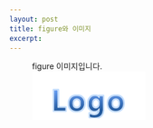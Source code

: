 ```yaml
---
layout: post
title: figure와 이미지
excerpt: 
---
```


<figure>
    <figcaption>figure 이미지입니다.</figcaption>
    <img src="/wai-aria/image/logo.png" width="200">
</figure>